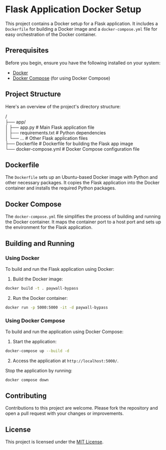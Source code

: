 # Flask Application Docker Setup

This project contains a Docker setup for a Flask application. It includes a `Dockerfile` for building a Docker image and a `docker-compose.yml` file for easy orchestration of the Docker container.

## Prerequisites

Before you begin, ensure you have the following installed on your system:

- [Docker](https://docs.docker.com/get-docker/)
- [Docker Compose](https://docs.docker.com/compose/install/) (for using Docker Compose)

## Project Structure

Here's an overview of the project's directory structure:

/<br/>
├── app/<br/>
│ ├── app.py # Main Flask application file<br/>
│ ├── requirements.txt # Python dependencies<br/>
│ └── ... # Other Flask application files<br/>
├── Dockerfile # Dockerfile for building the Flask app image<br/>
└── docker-compose.yml # Docker Compose configuration file<br/>


## Dockerfile

The `Dockerfile` sets up an Ubuntu-based Docker image with Python and other necessary packages. It copies the Flask application into the Docker container and installs the required Python packages.

## Docker Compose

The `docker-compose.yml` file simplifies the process of building and running the Docker container. It maps the container port to a host port and sets up the environment for the Flask application.

## Building and Running

### Using Docker

To build and run the Flask application using Docker:

1. Build the Docker image:
```bash
docker build -t . paywall-bypass
```

2. Run the Docker container:
```bash
docker run -p 5000:5000 -it -d paywall-bypass
```

### Using Docker Compose

To build and run the application using Docker Compose:

1. Start the application:
```bash
docker-compose up --build -d
```

2. Access the application at `http://localhost:5000/`.


Stop the application by running:
```bash
docker compose down
```

## Contributing

Contributions to this project are welcome. Please fork the repository and open a pull request with your changes or improvements.

## License

This project is licensed under the [MIT License](LICENSE).
